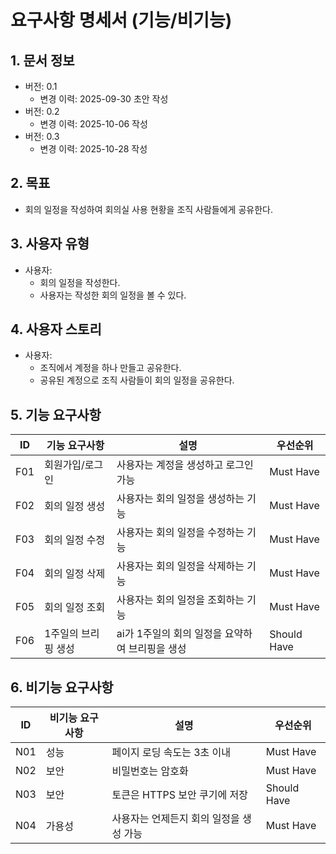 # 요구사항 명세서 (기능/비기능)

## 1. 문서 정보
- 버전: 0.1
  - 변경 이력: 2025-09-30 초안 작성
- 버전: 0.2
  - 변경 이력: 2025-10-06 작성
- 버전: 0.3
  - 변경 이력: 2025-10-28 작성

## 2. 목표
- 회의 일정을 작성하여 회의실 사용 현황을 조직 사람들에게 공유한다.

## 3. 사용자 유형
- 사용자:
    - 회의 일정을 작성한다.
    - 사용자는 작성한 회의 일정을 볼 수 있다.

## 4. 사용자 스토리
- 사용자:
  - 조직에서 계정을 하나 만들고 공유한다.
  - 공유된 계정으로 조직 사람들이 회의 일정을 공유한다.

## 5. 기능 요구사항
| ID  | 기능 요구사항     | 설명                           | 우선순위        |
|-----|-------------|------------------------------|-------------|
| F01 | 회원가입/로그인    | 사용자는 계정을 생성하고 로그인 가능         | Must Have   |
| F02 | 회의 일정 생성    | 사용자는 회의 일정을 생성하는 기능          | Must Have   |
| F03 | 회의 일정 수정    | 사용자는 회의 일정을 수정하는 기능          | Must Have   |
| F04 | 회의 일정 삭제    | 사용자는 회의 일정을 삭제하는 기능          | Must Have   |
| F05 | 회의 일정 조회    | 사용자는 회의 일정을 조회하는 기능          | Must Have   |
| F06 | 1주일의 브리핑 생성 | ai가 1주일의 회의 일정을 요약하여 브리핑을 생성 | Should Have |

## 6. 비기능 요구사항
| ID  | 비기능 요구사항 | 설명                     | 우선순위        |
|-----|----------|------------------------|-------------|
| N01 | 성능       | 페이지 로딩 속도는 3초 이내       | Must Have   |
| N02 | 보안       | 비밀번호는 암호화              | Must Have   |
| N03 | 보안       | 토큰은 HTTPS 보안 쿠기에 저장    | Should Have |
| N04 | 가용성      | 사용자는 언제든지 회의 일정을 생성 가능 | Must Have   |
